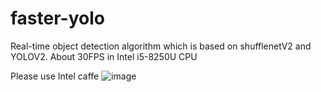 # faster-yolo
Real-time object detection algorithm which is based on shufflenetV2 and YOLOV2.
About 30FPS in Intel i5-8250U CPU



Please use   Intel caffe
![image](https://github.com/ZHURENTAI/faster-yolo/blob/master/test.gif)
